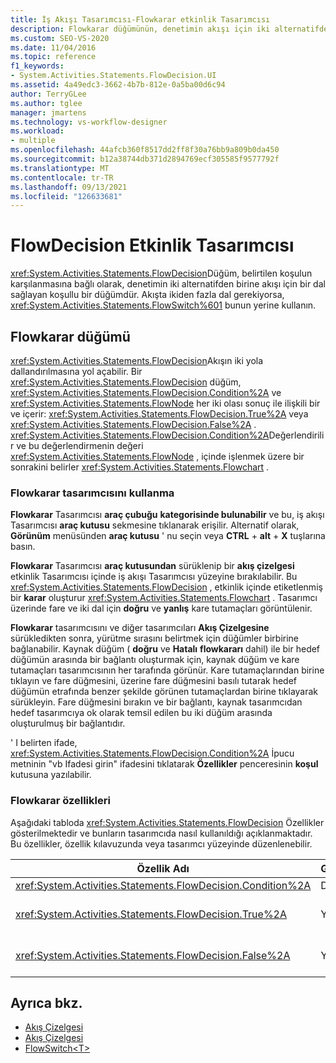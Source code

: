 ```yaml
---
title: İş Akışı Tasarımcısı-Flowkarar etkinlik Tasarımcısı
description: Flowkarar düğümünün, denetimin akışı için iki alternatifden birine bir dal sağlayan bir koşullu düğüm olduğunu öğrenin.
ms.custom: SEO-VS-2020
ms.date: 11/04/2016
ms.topic: reference
f1_keywords:
- System.Activities.Statements.FlowDecision.UI
ms.assetid: 4a49edc3-3662-4b7b-812e-0a5ba00d6c94
author: TerryGLee
ms.author: tglee
manager: jmartens
ms.technology: vs-workflow-designer
ms.workload:
- multiple
ms.openlocfilehash: 44afcb360f8517dd2ff8f30a76bb9a809b0da450
ms.sourcegitcommit: b12a38744db371d2894769ecf305585f9577792f
ms.translationtype: MT
ms.contentlocale: tr-TR
ms.lasthandoff: 09/13/2021
ms.locfileid: "126633681"
---
```

# <a name="flowdecision-activity-designer"></a>FlowDecision Etkinlik Tasarımcısı

<xref:System.Activities.Statements.FlowDecision>Düğüm, belirtilen koşulun karşılanmasına bağlı olarak, denetimin iki alternatifden birine akışı için bir dal sağlayan koşullu bir düğümdür. Akışta ikiden fazla dal gerekiyorsa, <xref:System.Activities.Statements.FlowSwitch%601> bunun yerine kullanın.

## <a name="the-flowdecision-node"></a>Flowkarar düğümü

<xref:System.Activities.Statements.FlowDecision>Akışın iki yola dallandırılmasına yol açabilir. Bir <xref:System.Activities.Statements.FlowDecision> düğüm, <xref:System.Activities.Statements.FlowDecision.Condition%2A> ve <xref:System.Activities.Statements.FlowNode> her iki olası sonuç ile ilişkili bir ve içerir: <xref:System.Activities.Statements.FlowDecision.True%2A> veya <xref:System.Activities.Statements.FlowDecision.False%2A> . <xref:System.Activities.Statements.FlowDecision.Condition%2A>Değerlendirilir ve bu değerlendirmenin değeri <xref:System.Activities.Statements.FlowNode> , içinde işlenmek üzere bir sonrakini belirler <xref:System.Activities.Statements.Flowchart> .

### <a name="using-the-flowdecision-designer"></a>Flowkarar tasarımcısını kullanma

**Flowkarar** Tasarımcısı **araç çubuğu** **kategorisinde bulunabilir** ve bu, iş akışı Tasarımcısı **araç kutusu** sekmesine tıklanarak erişilir. Alternatif olarak, **Görünüm** menüsünden **araç kutusu** ' nu seçin veya **CTRL** + **alt** + **X** tuşlarına basın.

**Flowkarar** Tasarımcısı **araç kutusundan** sürüklenip bir **akış çizelgesi** etkinlik Tasarımcısı içinde iş akışı Tasarımcısı yüzeyine bırakılabilir. Bu <xref:System.Activities.Statements.FlowDecision> , etkinlik içinde etiketlenmiş bir **karar** oluşturur <xref:System.Activities.Statements.Flowchart> . Tasarımcı üzerinde fare ve iki dal için **doğru** ve **yanlış** kare tutamaçları görüntülenir.

**Flowkarar** tasarımcısını ve diğer tasarımcıları **Akış Çizelgesine** sürükledikten sonra, yürütme sırasını belirtmek için düğümler birbirine bağlanabilir. Kaynak düğüm ( **doğru** ve **Hatalı** **flowkararı** dahil) ile bir hedef düğümün arasında bir bağlantı oluşturmak için, kaynak düğüm ve kare tutamaçları tasarımcısının her tarafında görünür. Kare tutamaçlarından birine tıklayın ve fare düğmesini, üzerine fare düğmesini basılı tutarak hedef düğümün etrafında benzer şekilde görünen tutamaçlardan birine tıklayarak sürükleyin. Fare düğmesini bırakın ve bir bağlantı, kaynak tasarımcıdan hedef tasarımcıya ok olarak temsil edilen bu iki düğüm arasında oluşturulmuş bir bağlantıdır.

' I belirten ifade, <xref:System.Activities.Statements.FlowDecision.Condition%2A> İpucu metninin "vb Ifadesi girin" ifadesini tıklatarak **Özellikler** penceresinin **koşul** kutusuna yazılabilir.

### <a name="the-flowdecision-properties"></a>Flowkarar özellikleri

Aşağıdaki tabloda <xref:System.Activities.Statements.FlowDecision> Özellikler gösterilmektedir ve bunların tasarımcıda nasıl kullanıldığı açıklanmaktadır. Bu özellikler, özellik kılavuzunda veya tasarımcı yüzeyinde düzenlenebilir.

|Özellik Adı|Gerekli|Kullanım|
|-|--------------|-|
|<xref:System.Activities.Statements.FlowDecision.Condition%2A>|Doğru|Akış denetiminin hangi yolu aldığını belirleyen koşul.|
|<xref:System.Activities.Statements.FlowDecision.True%2A>|Yanlış|Tatmin olursa akış denetimi tarafından alınan yol <xref:System.Activities.Statements.FlowDecision.Condition%2A> .|
|<xref:System.Activities.Statements.FlowDecision.False%2A>|Yanlış|Memnun değilse akış denetimi tarafından alınan yol <xref:System.Activities.Statements.FlowDecision.Condition%2A> .|

## <a name="see-also"></a>Ayrıca bkz.

- [Akış Çizelgesi](../workflow-designer/flowchart-activity-designers.md)
- [Akış Çizelgesi](../workflow-designer/flowchart-activity-designer.md)
- [FlowSwitch\<T>](../workflow-designer/flowswitch-t-activity-designer.md)
